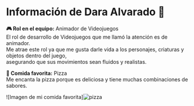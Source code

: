# Información de Dara Alvarado 🚀

**🎮 Rol en el equipo:** Animador de Videojuegos  
El rol de desarrollo de Videojuegos que me llamó la atención es de animador.  
Me atrae este rol ya que me gusta darle vida a los personajes, criaturas y objetos dentro del juego,  
asegurando que sus movimientos sean fluidos y realistas.  

**🍕 Comida favorita:** Pizza  
Me encanta la pizza porque es deliciosa y tiene muchas combinaciones de sabores.  

![Imagen de mi comida favorita]![pizza](https://github.com/user-attachments/assets/e70c21dd-dec4-441b-bf3e-d3e31be931bb)
